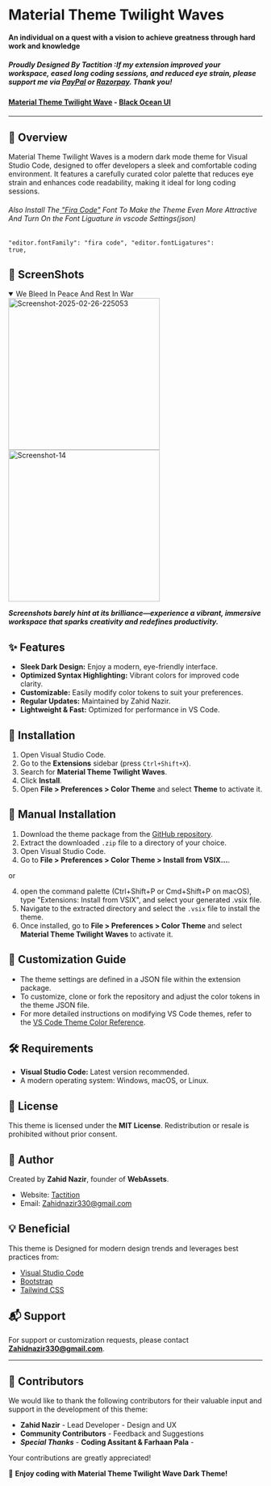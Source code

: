 # Material Theme Twilight Waves

**An individual on a quest with a vision to achieve greatness through hard work and knowledge**

##### __Proudly Designed By Tactition__ :If my extension improved your workspace, eased long coding sessions, and reduced eye strain, please support me via __[PayPal](https://www.paypal.com/ncp/payment/XKQHPARJYTB5J)__ or ___[Razorpay](https://razorpay.me/@ZahidNazir)___. Thank you!

#### [Material Theme Twilight Wave](https://github.com/Tactition/Twilight-Wave-VsCode-Theme) - [Black Ocean UI ](https://github.com/Tactition/Twilight-Wave-VsCode-Theme)

---

## 📌 Overview
Material Theme Twilight Waves is a modern dark mode theme for Visual Studio Code, designed to offer developers a sleek and comfortable coding environment. It features a carefully curated color palette that reduces eye strain and enhances code readability, making it ideal for long coding sessions.

###### Also Install The[ "Fira Code"](https://github.com/Tactition/Twilight-Wave-VsCode-Theme/blob/main/Fira_Code.zip) Font To Make the Theme Even More Attractive And Turn On the Font Liguature in vscode Settings(json)
<code>"editor.fontFamily": "fira code",
    "editor.fontLigatures": true,</code>

## 📌 ScreenShots
<details Open>
<summary>We Bleed In Peace And Rest In War</summary>
<img src="https://i.ibb.co/R4zxvhJ8/Screenshot-2025-02-26-225053.png" alt="Screenshot-2025-02-26-225053" border="0" width="300px" /><img src="https://i.ibb.co/847dGCzB/Screenshot-14.png" alt="Screenshot-14" border="0" width="300px"/>
  
  ***Screenshots barely hint at its brilliance—experience a vibrant, immersive workspace that sparks creativity and redefines productivity.***

</details>

## ✨ Features
- **Sleek Dark Design:** Enjoy a modern, eye-friendly interface.
- **Optimized Syntax Highlighting:** Vibrant colors for improved code clarity.
- **Customizable:** Easily modify color tokens to suit your preferences.
- **Regular Updates:** Maintained by Zahid Nazir.
- **Lightweight & Fast:** Optimized for performance in VS Code.

## 📂 Installation
1. Open Visual Studio Code.
2. Go to the **Extensions** sidebar (press `Ctrl+Shift+X`).
3. Search for **Material Theme Twilight Waves**.
4. Click **Install**.
5. Open **File > Preferences > Color Theme** and select **Theme** to activate it.

## 📝 Manual Installation
1. Download the theme package from the [GitHub repository](https://github.com/Tactition).
2. Extract the downloaded `.zip` file to a directory of your choice.
3. Open Visual Studio Code.
4. Go to **File > Preferences > Color Theme > Install from VSIX...**.

or 

4. open the command palette (Ctrl+Shift+P or Cmd+Shift+P on macOS), type "Extensions: Install from VSIX", and select your generated .vsix file.
5. Navigate to the extracted directory and select the `.vsix` file to install the theme.
6. Once installed, go to **File > Preferences > Color Theme** and select **Material Theme Twilight Waves** to activate it.

## 🔧 Customization Guide
- The theme settings are defined in a JSON file within the extension package.
- To customize, clone or fork the repository and adjust the color tokens in the theme JSON file.
- For more detailed instructions on modifying VS Code themes, refer to the [VS Code Theme Color Reference](https://code.visualstudio.com/api/extension-guides/color-theme).

## 🛠️ Requirements
- **Visual Studio Code:** Latest version recommended.
- A modern operating system: Windows, macOS, or Linux.

## 📜 License
This theme is licensed under the **MIT License**. Redistribution or resale is prohibited without prior consent.

## 👤 Author
Created by **Zahid Nazir**, founder of **WebAssets**.  
- Website: [Tactition](https://t.me/Tactition)  
- Email: [Zahidnazir330@gmail.com](mailto:Zahidnazir330@gmail.com)

## 💡 Beneficial
This theme is Designed for modern design trends and leverages best practices from:
- [Visual Studio Code](https://code.visualstudio.com/)
- [Bootstrap](https://getbootstrap.com/)
- [Tailwind CSS](https://tailwindcss.com/)

## 📬 Support
For support or customization requests, please contact **Zahidnazir330@gmail.com**.

---
## 👥 Contributors
We would like to thank the following contributors for their valuable input and support in the development of this theme:
- **Zahid Nazir** - Lead Developer - Design and UX
- **Community Contributors** - Feedback and 
Suggestions
-  ***Special Thanks*** - **Coding Assitant & Farhaan Pala** -

Your contributions are greatly appreciated!

🚀 **Enjoy coding with Material Theme Twilight Wave Dark Theme!**
